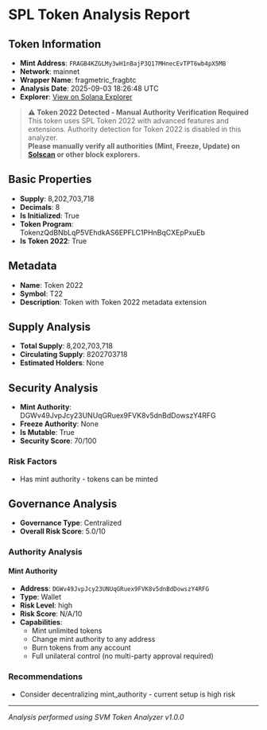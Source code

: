 # SPL Token Analysis Report

## Token Information
- **Mint Address**: `FRAGB4KZGLMy3wH1nBajP3Q17MHnecEvTPT6wb4pX5MB`
- **Network**: mainnet
- **Wrapper Name**: fragmetric_fragbtc
- **Analysis Date**: 2025-09-03 18:26:48 UTC
- **Explorer**: [View on Solana Explorer](https://explorer.solana.com/address/FRAGB4KZGLMy3wH1nBajP3Q17MHnecEvTPT6wb4pX5MB)

> **⚠️ Token 2022 Detected - Manual Authority Verification Required**  
> This token uses SPL Token 2022 with advanced features and extensions. Authority detection for Token 2022 is disabled in this analyzer.  
> **Please manually verify all authorities (Mint, Freeze, Update) on [Solscan](https://solscan.io/token/FRAGB4KZGLMy3wH1nBajP3Q17MHnecEvTPT6wb4pX5MB) or other block explorers.**


## Basic Properties
- **Supply**: 8,202,703,718
- **Decimals**: 8
- **Is Initialized**: True
- **Token Program**: TokenzQdBNbLqP5VEhdkAS6EPFLC1PHnBqCXEpPxuEb
- **Is Token 2022**: True

## Metadata
- **Name**: Token 2022
- **Symbol**: T22
- **Description**: Token with Token 2022 metadata extension

## Supply Analysis
- **Total Supply**: 8,202,703,718
- **Circulating Supply**: 8202703718
- **Estimated Holders**: None

## Security Analysis
- **Mint Authority**: DGWv49JvpJcy23UNUqGRuex9FVK8v5dnBdDowszY4RFG
- **Freeze Authority**: None
- **Is Mutable**: True
- **Security Score**: 70/100

### Risk Factors
- Has mint authority - tokens can be minted

## Governance Analysis
- **Governance Type**: Centralized
- **Overall Risk Score**: 5.0/10

### Authority Analysis

#### Mint Authority
- **Address**: `DGWv49JvpJcy23UNUqGRuex9FVK8v5dnBdDowszY4RFG`
- **Type**: Wallet
- **Risk Level**: high
- **Risk Score**: N/A/10
- **Capabilities**:
  - Mint unlimited tokens
  - Change mint authority to any address
  - Burn tokens from any account
  - Full unilateral control (no multi-party approval required)

### Recommendations
- Consider decentralizing mint_authority - current setup is high risk

---
*Analysis performed using SVM Token Analyzer v1.0.0*
